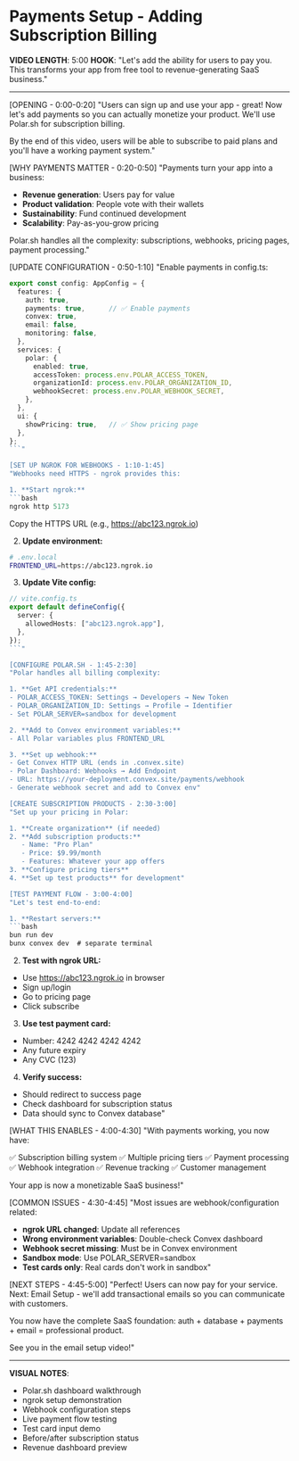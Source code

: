 # Payments Setup - Adding Subscription Billing

**VIDEO LENGTH**: 5:00
**HOOK**: "Let's add the ability for users to pay you. This transforms your app from free tool to revenue-generating SaaS business."

---

[OPENING - 0:00-0:20]
"Users can sign up and use your app - great! Now let's add payments so you can actually monetize your product. We'll use Polar.sh for subscription billing.

By the end of this video, users will be able to subscribe to paid plans and you'll have a working payment system."

[WHY PAYMENTS MATTER - 0:20-0:50]
"Payments turn your app into a business:

- **Revenue generation**: Users pay for value
- **Product validation**: People vote with their wallets
- **Sustainability**: Fund continued development
- **Scalability**: Pay-as-you-grow pricing

Polar.sh handles all the complexity: subscriptions, webhooks, pricing pages, payment processing."

[UPDATE CONFIGURATION - 0:50-1:10]
"Enable payments in config.ts:

```typescript
export const config: AppConfig = {
  features: {
    auth: true,
    payments: true,      // ✅ Enable payments
    convex: true,
    email: false,
    monitoring: false,
  },
  services: {
    polar: {
      enabled: true,
      accessToken: process.env.POLAR_ACCESS_TOKEN,
      organizationId: process.env.POLAR_ORGANIZATION_ID,
      webhookSecret: process.env.POLAR_WEBHOOK_SECRET,
    },
  },
  ui: {
    showPricing: true,   // ✅ Show pricing page
  },
};
```"

[SET UP NGROK FOR WEBHOOKS - 1:10-1:45]
"Webhooks need HTTPS - ngrok provides this:

1. **Start ngrok:**
```bash
ngrok http 5173
```
Copy the HTTPS URL (e.g., https://abc123.ngrok.io)

2. **Update environment:**
```bash
# .env.local
FRONTEND_URL=https://abc123.ngrok.io
```

3. **Update Vite config:**
```typescript
// vite.config.ts
export default defineConfig({
  server: {
    allowedHosts: ["abc123.ngrok.app"],
  },
});
```"

[CONFIGURE POLAR.SH - 1:45-2:30]
"Polar handles all billing complexity:

1. **Get API credentials:**
- POLAR_ACCESS_TOKEN: Settings → Developers → New Token
- POLAR_ORGANIZATION_ID: Settings → Profile → Identifier
- Set POLAR_SERVER=sandbox for development

2. **Add to Convex environment variables:**
- All Polar variables plus FRONTEND_URL

3. **Set up webhook:**
- Get Convex HTTP URL (ends in .convex.site)
- Polar Dashboard: Webhooks → Add Endpoint
- URL: https://your-deployment.convex.site/payments/webhook
- Generate webhook secret and add to Convex env"

[CREATE SUBSCRIPTION PRODUCTS - 2:30-3:00]
"Set up your pricing in Polar:

1. **Create organization** (if needed)
2. **Add subscription products:**
   - Name: "Pro Plan"
   - Price: $9.99/month
   - Features: Whatever your app offers
3. **Configure pricing tiers**
4. **Set up test products** for development"

[TEST PAYMENT FLOW - 3:00-4:00]
"Let's test end-to-end:

1. **Restart servers:**
```bash
bun run dev
bunx convex dev  # separate terminal
```

2. **Test with ngrok URL:**
- Use https://abc123.ngrok.io in browser
- Sign up/login
- Go to pricing page
- Click subscribe

3. **Use test payment card:**
- Number: 4242 4242 4242 4242
- Any future expiry
- Any CVC (123)

4. **Verify success:**
- Should redirect to success page
- Check dashboard for subscription status
- Data should sync to Convex database"

[WHAT THIS ENABLES - 4:00-4:30]
"With payments working, you now have:

✅ Subscription billing system
✅ Multiple pricing tiers
✅ Payment processing
✅ Webhook integration
✅ Revenue tracking
✅ Customer management

Your app is now a monetizable SaaS business!"

[COMMON ISSUES - 4:30-4:45]
"Most issues are webhook/configuration related:

- **ngrok URL changed**: Update all references
- **Wrong environment variables**: Double-check Convex dashboard
- **Webhook secret missing**: Must be in Convex environment
- **Sandbox mode**: Use POLAR_SERVER=sandbox
- **Test cards only**: Real cards don't work in sandbox"

[NEXT STEPS - 4:45-5:00]
"Perfect! Users can now pay for your service. Next: Email Setup - we'll add transactional emails so you can communicate with customers.

You now have the complete SaaS foundation: auth + database + payments + email = professional product.

See you in the email setup video!"

---

**VISUAL NOTES**:
- Polar.sh dashboard walkthrough
- ngrok setup demonstration
- Webhook configuration steps
- Live payment flow testing
- Test card input demo
- Before/after subscription status
- Revenue dashboard preview
